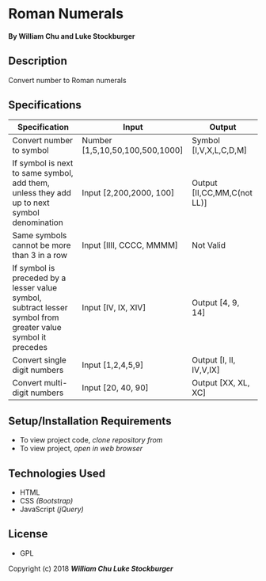 # **Roman Numerals**

#### By William Chu and Luke Stockburger

## Description

Convert number to Roman numerals

## Specifications

| Specification | Input | Output
| --- | --- | --- |
| Convert number to symbol | Number [1,5,10,50,100,500,1000] | Symbol [I,V,X,L,C,D,M] |
| If symbol is next to same symbol, add them, unless they add up to next symbol denomination | Input [2,200,2000, 100] | Output [II,CC,MM,C(not LL)]|
| Same symbols cannot be more than 3 in a row | Input [IIII, CCCC, MMMM] | Not Valid |
| If symbol is preceded by a lesser value symbol, subtract lesser symbol from greater value symbol it precedes | Input [IV, IX, XIV] | Output [4, 9, 14] |
| Convert single digit numbers | Input [1,2,4,5,9] | Output [I, II, IV,V,IX] |
|Convert multi-digit numbers | Input [20, 40, 90] | Output [XX, XL, XC] |

## Setup/Installation Requirements

* To view project code, _clone repository from_
* To view project, _open in web browser_

## Technologies Used

* HTML
* CSS _(Bootstrap)_
* JavaScript _(jQuery)_

## License

* GPL

Copyright (c) 2018 **_William Chu Luke Stockburger_**

